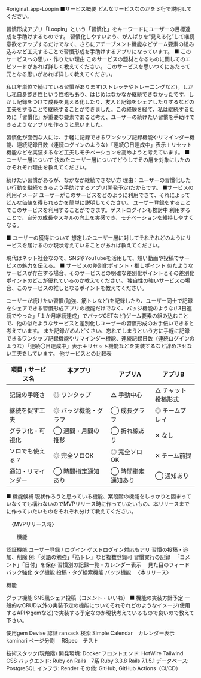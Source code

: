 #original_app-Loopin
■サービス概要 どんなサービスなのかを３行で説明してください。

習慣形成アプリ「Loopin」という「習慣化」をキーワードにユーザーの目標達成を手助けするものです。
習慣化しやすいよう、がんばりを“見える化”して継続意欲をアップするだけでなく、さらにアチーブメント機能などゲーム要素の組み込みなど工夫することで習慣形成を手助けするアプリになっています。
■ このサービスへの思い・作りたい理由 このサービスの題材となるものに関してのエピソードがあれば詳しく教えてください。 このサービスを思いつくにあたって元となる思いがあれば詳しく教えてください。

私は年単位で続けている習慣があります(ストレッチやトレーニングなど)。しかし私自身飽き性という性格もあり、はじめはなかなか継続できなかったです。しかし記録をつけて成長を見える化したり、友人と記録をシェアしたりするなどの工夫をすることで継続することができました。この経験を経て、私は継続するために「習慣化」が重要な要素であると考え、ユーザーの続けたい習慣を手助けできるようなアプリを作ろうと思いました。

習慣化が面倒な人には、手軽に記録できるワンタップ記録機能やリマインダー機能、連続記録日数（連続ログインのような）「連続〇日達成中」表示＋リセット機能などを実装するなど工夫しモチベーションを高めようと考えています。
■ ユーザー層について 決めたユーザー層についてどうしてその層を対象にしたのかそれぞれ理由を教えてください。

続けたい習慣があるが、なかなか継続できない方
    理由：ユーザーの習慣化したい行動を継続できるよう手助けするアプリ(開発予定)だからです。
■サービスの利用イメージ ユーザーがこのサービスをどのように利用できて、それによってどんな価値を得られるかを簡単に説明してください。 ユーザー登録をすることでこのサービスを利用することができます。ゲストログインも検討中 利用することで、自分の成長やスキルの向上を実感でき、モチベーションを維持しやすくなる。

■ ユーザーの獲得について 想定したユーザー層に対してそれぞれどのようにサービスを届けるのか現状考えていることがあれば教えてください。

現代はネット社会なので、SNSやYouTubeを活用して、短い動画や投稿でサービスの魅力を伝える。
■ サービスの差別化ポイント・推しポイント 似たようなサービスが存在する場合、そのサービスとの明確な差別化ポイントとその差別化ポイントのどこが優れているのか教えてください。 独自性の強いサービスの場合、このサービスの推しとなるポイントを教えてください。

ユーザーが続けたい習慣(勉強、筋トレなど)を記録したり、ユーザー同士で記録をシェアできる習慣形成アプリの機能だけでなく、バッジ機能のような(「3日連続でやった」「１か月継続達成」でバッジGETなど)ゲーム要素の組み込むことで、他の似たようなサービスと差別化しユーザーの習慣形成のお手伝いできると考えています。
また記録がめんどくさい、忘れてしまうという方に手軽に記録できるワンタップ記録機能やリマインダー機能、連続記録日数（連続ログインのような）「連続〇日達成中」表示＋リセット機能などを実装するなど辞めさせない工夫をしています。
他サービスとの比較表

| 項目 / サービス名　 | 本アプリ       　　　　　　| アプリA      　 | アプリB            |
|--------------------|--------------------------|----------------|-------------------|
| 記録の手軽さ        | ◎ ワンタップ             | △ 手動中心     | △ チャット投稿形式 |
| 継続を促す工夫  　　| ◎ バッジ機能・グラフ      | ◯ 成長グラフ    | ◎ チームプレイ    |
| グラフ化・可視化    | ◯ 週間・月間の推移        | ◯ 折れ線あり    | ✕ なし           |
| ソロでも使える？    | ◎ 完全ソロOK             | ◎ 完全ソロOK    | ✕ チーム前提      |
| 通知・リマインダー  | ◯ 時間指定通知あり        | ◯  時間指定通知あり | ◯ 通知あり    |
■ 機能候補 現状作ろうと思っている機能、案段階の機能をしっかりと固まっていなくても構わないのでMVPリリース時に作っていたいもの、本リリースまでに作っていたいものをそれぞれ分けて教えてください。

　〈MVPリリース時〉

　　機能

認証機能    ユーザー登録 / ログイン	ゲストログイン対応もアリ
習慣の投稿・追加、削除	    例:「英語の勉強」「筋トレ」など複数登録可
習慣実行の記録	         　「コメント」「日付」を保存
習慣別の記録一覧・カレンダー表示　    見た目のフィードバック強化
タグ機能
投稿・タグ検索機能
バッジ機能
　〈本リリース〉

機能

グラフ機能
SNS風シェア投稿（コメント・いいね）
■ 機能の実装方針予定 一般的なCRUD以外の実装予定の機能についてそれぞれどのようなイメージ(使用するAPIやgemなど)で実装する予定なのか現状考えているもので良いので教えて下さい。

使用gem
  Devise  認証
  ransack   検索
  Simple Calendar　カレンダー表示
  kaminari  ページ分割
　RSpec　テスト

技術スタック(現段階)
    開発環境: Docker
    フロントエンド: HotWire Tailwind CSS
    バックエンド: Ruby on Rails　7系
                 Ruby 3.3.8 Rails 7.1.5.1
    データベース: PostgreSQL
    インフラ: Render
    その他: GitHub, GitHub Actions（CI/CD）
